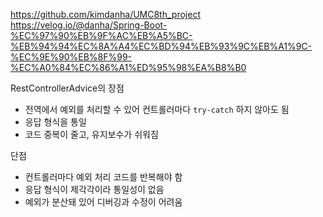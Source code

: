 https://github.com/kimdanha/UMC8th_project
https://velog.io/@danha/Spring-Boot-%EC%97%90%EB%9F%AC%EB%A5%BC-%EB%94%94%EC%8A%A4%EC%BD%94%EB%93%9C%EB%A1%9C-%EC%9E%90%EB%8F%99-%EC%A0%84%EC%86%A1%ED%95%98%EA%B8%B0

RestControllerAdvice의 장점

- 전역에서 예외를 처리할 수 있어 컨트롤러마다 `try-catch` 하지 않아도 됨
- 응답 형식을 통일
- 코드 중복이 줄고, 유지보수가 쉬워짐

단점

- 컨트롤러마다 예외 처리 코드를 반복해야 함
- 응답 형식이 제각각이라 통일성이 없음
- 예외가 분산돼 있어 디버깅과 수정이 어려움
